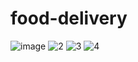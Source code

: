 # food-delivery
![image](https://github.com/bharathgoud10/food-delivery/assets/105578700/499ac0b7-0df8-45ab-8b27-e16a976da8b8)
![2](https://github.com/bharathgoud10/food-delivery/assets/105578700/1c5653ab-b6c9-467d-9223-7c13d474913b)
![3](https://github.com/bharathgoud10/food-delivery/assets/105578700/8e15c6d9-4fe6-4cd8-aa5d-7f72d5255410)
![4](https://github.com/bharathgoud10/food-delivery/assets/105578700/1215786c-5e79-4cb8-b156-862e76d1e826)
